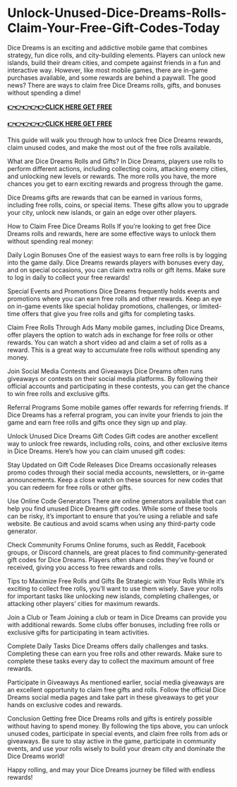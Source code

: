 # Unlock-Unused-Dice-Dreams-Rolls-Claim-Your-Free-Gift-Codes-Today
Dice Dreams is an exciting and addictive mobile game that combines strategy, fun dice rolls, and city-building elements. Players can unlock new islands, build their dream cities, and compete against friends in a fun and interactive way. However, like most mobile games, there are in-game purchases available, and some rewards are behind a paywall. The good news? There are ways to claim free Dice Dreams rolls, gifts, and bonuses without spending a dime!



**[👉👉👉👉👉CLICK HERE GET FREE](https://usaofferzon.com/dicedreams)**


**[👉👉👉👉👉CLICK HERE GET FREE](https://usaofferzon.com/xbox)**



This guide will walk you through how to unlock free Dice Dreams rewards, claim unused codes, and make the most out of the free rolls available.

What are Dice Dreams Rolls and Gifts?
In Dice Dreams, players use rolls to perform different actions, including collecting coins, attacking enemy cities, and unlocking new levels or rewards. The more rolls you have, the more chances you get to earn exciting rewards and progress through the game.

Dice Dreams gifts are rewards that can be earned in various forms, including free rolls, coins, or special items. These gifts allow you to upgrade your city, unlock new islands, or gain an edge over other players.

How to Claim Free Dice Dreams Rolls
If you’re looking to get free Dice Dreams rolls and rewards, here are some effective ways to unlock them without spending real money:

Daily Login Bonuses
One of the easiest ways to earn free rolls is by logging into the game daily. Dice Dreams rewards players with bonuses every day, and on special occasions, you can claim extra rolls or gift items. Make sure to log in daily to collect your free rewards!

Special Events and Promotions
Dice Dreams frequently holds events and promotions where you can earn free rolls and other rewards. Keep an eye on in-game events like special holiday promotions, challenges, or limited-time offers that give you free rolls and gifts for completing tasks.

Claim Free Rolls Through Ads
Many mobile games, including Dice Dreams, offer players the option to watch ads in exchange for free rolls or other rewards. You can watch a short video ad and claim a set of rolls as a reward. This is a great way to accumulate free rolls without spending any money.

Join Social Media Contests and Giveaways
Dice Dreams often runs giveaways or contests on their social media platforms. By following their official accounts and participating in these contests, you can get the chance to win free rolls and exclusive gifts.

Referral Programs
Some mobile games offer rewards for referring friends. If Dice Dreams has a referral program, you can invite your friends to join the game and earn free rolls and gifts once they sign up and play.

Unlock Unused Dice Dreams Gift Codes
Gift codes are another excellent way to unlock free rewards, including rolls, coins, and other exclusive items in Dice Dreams. Here’s how you can claim unused gift codes:

Stay Updated on Gift Code Releases
Dice Dreams occasionally releases promo codes through their social media accounts, newsletters, or in-game announcements. Keep a close watch on these sources for new codes that you can redeem for free rolls or other gifts.

Use Online Code Generators
There are online generators available that can help you find unused Dice Dreams gift codes. While some of these tools can be risky, it’s important to ensure that you’re using a reliable and safe website. Be cautious and avoid scams when using any third-party code generator.

Check Community Forums
Online forums, such as Reddit, Facebook groups, or Discord channels, are great places to find community-generated gift codes for Dice Dreams. Players often share codes they’ve found or received, giving you access to free rewards and rolls.

Tips to Maximize Free Rolls and Gifts
Be Strategic with Your Rolls
While it’s exciting to collect free rolls, you’ll want to use them wisely. Save your rolls for important tasks like unlocking new islands, completing challenges, or attacking other players’ cities for maximum rewards.

Join a Club or Team
Joining a club or team in Dice Dreams can provide you with additional rewards. Some clubs offer bonuses, including free rolls or exclusive gifts for participating in team activities.

Complete Daily Tasks
Dice Dreams offers daily challenges and tasks. Completing these can earn you free rolls and other rewards. Make sure to complete these tasks every day to collect the maximum amount of free rewards.

Participate in Giveaways
As mentioned earlier, social media giveaways are an excellent opportunity to claim free gifts and rolls. Follow the official Dice Dreams social media pages and take part in these giveaways to get your hands on exclusive codes and rewards.

Conclusion
Getting free Dice Dreams rolls and gifts is entirely possible without having to spend money. By following the tips above, you can unlock unused codes, participate in special events, and claim free rolls from ads or giveaways. Be sure to stay active in the game, participate in community events, and use your rolls wisely to build your dream city and dominate the Dice Dreams world!

Happy rolling, and may your Dice Dreams journey be filled with endless rewards!
